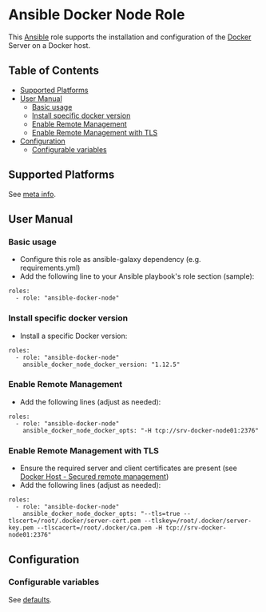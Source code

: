 Ansible Docker Node Role
========================

This [Ansible](http://www.ansible.com/home) role supports the installation and configuration of the [Docker](https://www.docker.com/) Server on a Docker host.

## Table of Contents

* [Supported Platforms](#supported-platforms)
* [User Manual](#user-manual)
  * [Basic usage](#basic-usage)
  * [Install specific docker version](#install-specific-docker-version)
  * [Enable Remote Management](#enable-remote-management)
  * [Enable Remote Management with TLS](#enable-remote-management-with-tls)
* [Configuration](#configuration)
  * [Configurable variables](#configurable-variables)

## Supported Platforms

See [meta info](meta/main.yml).

## User Manual

### Basic usage

* Configure this role as ansible-galaxy dependency (e.g. requirements.yml)
* Add the following line to your Ansible playbook's role section (sample):
```
roles:
  - role: "ansible-docker-node"
```

### Install specific docker version

* Install a specific Docker version:
```
roles:
  - role: "ansible-docker-node"
    ansible_docker_node_docker_version: "1.12.5"
```

### Enable Remote Management

* Add the following lines (adjust as needed):
```
roles:
  - role: "ansible-docker-node"
    ansible_docker_node_docker_opts: "-H tcp://srv-docker-node01:2376"
```

### Enable Remote Management with TLS

* Ensure the required server and client certificates are present (see [Docker Host - Secured remote management](http://polster.github.io/2016/12/25/Docker-Host-Secure-remote-management.html))
* Add the following lines (adjust as needed):
```
roles:
  - role: "ansible-docker-node"
    ansible_docker_node_docker_opts: "--tls=true --tlscert=/root/.docker/server-cert.pem --tlskey=/root/.docker/server-key.pem --tlscacert=/root/.docker/ca.pem -H tcp://srv-docker-node01:2376"
```

## Configuration

### Configurable variables

See [defaults](defaults/main.yml).
